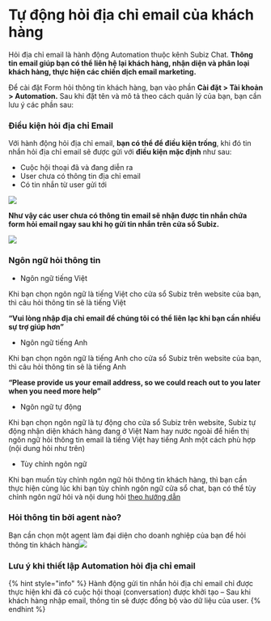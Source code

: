 # Tự động hỏi địa chỉ email của khách hàng

Hỏi địa chỉ email là hành động Automation thuộc kênh Subiz Chat. **Thông tin email giúp bạn có thể liên hệ lại khách hàng, nhận diện và phân loại khách hàng, thực hiện các chiến dịch email marketing.**

Để cài đặt Form hỏi thông tin khách hàng, bạn vào phần **Cài đặt &gt; Tài khoản &gt; Automation.** Sau khi đặt tên và mô tả theo cách quản lý của bạn, bạn cần lưu ý các phần sau:

### Điều kiện hỏi địa chỉ Email

Với hành động hỏi địa chỉ email, **bạn có thể để điều kiện trống**, khi đó tin nhắn hỏi địa chỉ email sẽ được gửi với **điều kiện mặc định** như sau:

* Cuộc hội thoại đã và đang diễn ra
* User chưa có thông tin địa chỉ email
* Có tin nhắn từ user gửi tới

![](https://docv4.subiz.com/wp-content/uploads/2018/04/t%E1%BA%A1o-form-h%E1%BB%8Fi-email.png)

**Như vậy các user chưa có thông tin email sẽ nhận được tin nhắn chứa form hỏi email ngay sau khi họ gửi tin nhắn trên cửa sổ Subiz.**

![](https://docv4.subiz.com/wp-content/uploads/2018/04/form-h%E1%BB%8Fi-email-1.png)

### Ngôn ngữ hỏi thông tin

* Ngôn ngữ tiếng Việt

Khi bạn chọn ngôn ngữ là tiếng Việt cho cửa sổ Subiz trên website của bạn, thì câu hỏi thông tin sẽ là tiếng Việt

**“Vui lòng nhập địa chỉ email để chúng tôi có thể liên lạc khi bạn cần nhiều sự trợ giúp hơn”**

* Ngôn ngữ tiếng Anh

Khi bạn chọn ngôn ngữ là tiếng Anh cho cửa sổ Subiz trên website của bạn, thì câu hỏi thông tin sẽ là tiếng Anh

**“Please provide us your email address, so we could reach out to you later when you need more help”**

* Ngôn ngữ tự động

Khi bạn chọn ngôn ngữ là tự động cho cửa sổ Subiz trên website, Subiz tự động nhận diện khách hàng đang ở Việt Nam hay nước ngoài để hiển thị ngôn ngữ hỏi thông tin email là tiếng Việt hay tiếng Anh một cách phù hợp \(nội dung hỏi như trên\)

* Tùy chỉnh ngôn ngữ

Khi bạn muốn tùy chỉnh ngôn ngữ hỏi thông tin khách hàng, thì bạn cần thực hiện cùng lúc khi bạn tùy chỉnh ngôn ngữ cửa sổ chat, bạn có thể tùy chỉnh ngôn ngữ hỏi và nội dung hỏi [theo hướng dẫn](https://docv4.subiz.com/tuy-chinh-ngon-ngu-cua-so-subiz-qua-file-po/)​

### Hỏi thông tin bởi agent nào?

Bạn cần chọn một agent làm đại diện cho doanh nghiệp của bạn để hỏi thông tin khách hàng![](https://docv4.subiz.com/wp-content/uploads/2018/04/hoi-thong-tin-tu-agent-nao.png)

### Lưu ý khi thiết lập Automation hỏi địa chỉ email 

{% hint style="info" %}
Hành động gửi tin nhắn hỏi địa chỉ email chỉ được thực hiện khi đã có cuộc hội thoại \(conversation\) được khởi tạo – Sau khi khách hàng nhập email, thông tin sẽ được đồng bộ vào dữ liệu của user.
{% endhint %}



